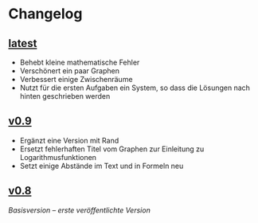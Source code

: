 # Changelog

## [latest]

- Behebt kleine mathematische Fehler
- Verschönert ein paar Graphen
- Verbessert einige Zwischenräume
- Nutzt für die ersten Aufgaben ein System, so dass die Lösungen nach hinten geschrieben werden

## [v0.9]

- Ergänzt eine Version mit Rand
- Ersetzt fehlerhaften Titel vom Graphen zur Einleitung zu Logarithmusfunktionen
- Setzt einige Abstände im Text und in Formeln neu

## [v0.8]

_Basisversion – erste veröffentlichte Version_

[latest]: https://github.com/lorinlorcan/analysis-skript/releases/latest
[v0.9]: https://github.com/lorinlorcan/analysis-skript/releases/tag/v0.9.0
[v0.8]: https://github.com/lorinlorcan/analysis-skript/releases/tag/v0.8.0
